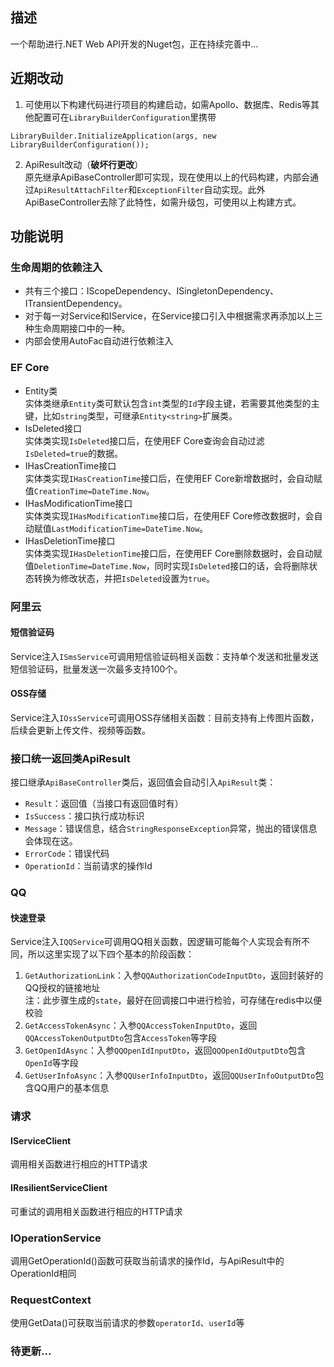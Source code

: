 ## 描述
一个帮助进行.NET Web API开发的Nuget包，正在持续完善中...<br>

## 近期改动
1. 可使用以下构建代码进行项目的构建启动，如需Apollo、数据库、Redis等其他配置可在`LibraryBuilderConfiguration`里携带<br>
```
LibraryBuilder.InitializeApplication(args, new LibraryBuilderConfiguration());
```
2. ApiResult改动（**破坏行更改**）<br>
原先继承ApiBaseController即可实现，现在使用以上的代码构建，内部会通过`ApiResultAttachFilter`和`ExceptionFilter`自动实现。此外ApiBaseController去除了此特性，如需升级包，可使用以上构建方式。

## 功能说明
### 生命周期的依赖注入
- 共有三个接口：IScopeDependency、ISingletonDependency、ITransientDependency。
- 对于每一对Service和IService，在Service接口引入中根据需求再添加以上三种生命周期接口中的一种。
- 内部会使用AutoFac自动进行依赖注入

### EF Core
- Entity类<br>
实体类继承`Entity`类可默认包含`int`类型的`Id`字段主键，若需要其他类型的主键，比如`string`类型，可继承`Entity<string>`扩展类。
- IsDeleted接口<br>
实体类实现`IsDeleted`接口后，在使用EF Core查询会自动过滤`IsDeleted=true`的数据。
- IHasCreationTime接口<br>
实体类实现`IHasCreationTime`接口后，在使用EF Core新增数据时，会自动赋值`CreationTime=DateTime.Now`。
- IHasModificationTime接口<br>
实体类实现`IHasModificationTime`接口后，在使用EF Core修改数据时，会自动赋值`LastModificationTime=DateTime.Now`。
- IHasDeletionTime接口<br>
实体类实现`IHasDeletionTime`接口后，在使用EF Core删除数据时，会自动赋值`DeletionTime=DateTime.Now`，同时实现`IsDeleted`接口的话，会将删除状态转换为修改状态，并把`IsDeleted`设置为`true`。
### 阿里云
#### 短信验证码
Service注入`ISmsService`可调用短信验证码相关函数：支持单个发送和批量发送短信验证码，批量发送一次最多支持100个。
#### OSS存储
Service注入`IOssService`可调用OSS存储相关函数：目前支持有上传图片函数，后续会更新上传文件、视频等函数。
### 接口统一返回类ApiResult
接口继承`ApiBaseController`类后，返回值会自动引入`ApiResult`类：
- `Result`：返回值（当接口有返回值时有）
- `IsSuccess`：接口执行成功标识
- `Message`：错误信息，结合`StringResponseException`异常，抛出的错误信息会体现在这。
- `ErrorCode`：错误代码
- `OperationId`：当前请求的操作Id
### QQ
#### 快速登录
Service注入`IQQService`可调用QQ相关函数，因逻辑可能每个人实现会有所不同，所以这里实现了以下四个基本的阶段函数：
1. `GetAuthorizationLink`：入参`QQAuthorizationCodeInputDto`，返回封装好的QQ授权的链接地址<br>
注：此步骤生成的`state`，最好在回调接口中进行检验，可存储在redis中以便校验
2. `GetAccessTokenAsync`：入参`QQAccessTokenInputDto`，返回`QQAccessTokenOutputDto`包含`AccessToken`等字段
3. `GetOpenIdAsync`：入参`QQOpenIdInputDto`，返回`QQOpenIdOutputDto`包含`OpenId`等字段
4. `GetUserInfoAsync`：入参`QQUserInfoInputDto`，返回`QQUserInfoOutputDto`包含QQ用户的基本信息
### 请求
#### IServiceClient
调用相关函数进行相应的HTTP请求
#### IResilientServiceClient
可重试的调用相关函数进行相应的HTTP请求

### IOperationService
调用GetOperationId()函数可获取当前请求的操作Id，与ApiResult中的OperationId相同

### RequestContext
使用GetData()可获取当前请求的参数`operatorId`、`userId`等

### 待更新...

